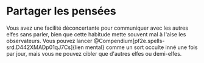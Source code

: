 # Partager les pensées

<p><span id="ctl00_MainContent_DetailedOutput">Vous avez une facilité déconcertante pour communiquer avec les autres elfes sans parler, bien que cette habitude mette souvent mal à l'aise les observateurs. Vous pouvez lancer  @Compendium[pf2e.spells-srd.D442XMADp01qJ7Cs]{lien mental}</a> comme un sort occulte inné une fois par jour, mais vous ne pouvez cibler que d'autres elfes ou demi-elfes.&nbsp;</span></p>